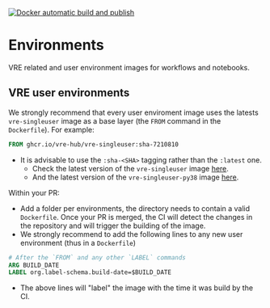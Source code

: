 [![Docker automatic build and publish](https://github.com/vre-hub/environments/actions/workflows/env-build.yaml/badge.svg)](https://github.com/vre-hub/environments/actions/workflows/env-build.yaml)

# Environments

VRE related and user environment images for workflows and notebooks.

## VRE user environments

We strongly recommend that every user enviroment image uses the latests `vre-singleuser` image as a base layer (the `FROM` command in the `Dockerfile`). For example:
```Dockerfile
FROM ghcr.io/vre-hub/vre-singleuser:sha-7210810
```
  - It is advisable to use the `:sha-<SHA>` tagging rather than the `:latest` one.
    - Check the latest version of the `vre-singleuser` image [here](https://github.com/vre-hub/environments/pkgs/container/vre-singleuser).
    - And the latest version of the `vre-singleuser-py38` image [here](https://github.com/vre-hub/environments/pkgs/container/vre-singleuser-py38).

Within your PR: 
 - Add a folder per environments, the directory needs to contain a valid `Dockerfile`. Once your PR is merged, the CI will detect the changes in the repository and will trigger the building of the image.
 - We strongly recommend to add the following lines to any new user environment (thus in a `Dockerfile`)
 
```Dockerfile
# After the `FROM` and any other `LABEL` commands
ARG BUILD_DATE
LABEL org.label-schema.build-date=$BUILD_DATE
```
  - The above lines will "label" the image with the time it was build by the CI.
